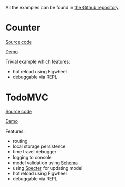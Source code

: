 All the examples can be found in [the Github repository](https://github.com/metametadata/reagent-mvsa/tree/master/examples/todomvc).

# Counter
[Source code](https://github.com/metametadata/reagent-mvsa/tree/master/examples/counter)

[Demo](/examples/counter/public/index.html)

Trivial example which features:

* hot reload using Figwheel
* debuggable via REPL

# TodoMVC
[Source code](https://github.com/metametadata/reagent-mvsa/tree/master/examples/todomvc)

[Demo](/examples/todomvc/public/index.html)

Features:

* routing
* local storage persistence
* time travel debugger
* logging to console
* model validation using [Schema](https://github.com/plumatic/schema)
* using [Specter](https://github.com/nathanmarz/specter) for updating model
* hot reload using Figwheel
* debuggable via REPL
